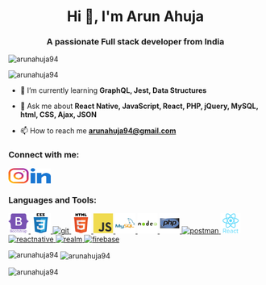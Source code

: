 <h1 align="center">Hi 👋, I'm Arun Ahuja</h1>
<h3 align="center">A passionate Full stack developer from India</h3>

<p align="left"> <img src="https://komarev.com/ghpvc/?username=arunahuja94&label=Profile%20views&color=0e75b6&style=flat" alt="arunahuja94" /> </p>

<p align="left"> <img src="https://github-profile-trophy.vercel.app/?username=arunahuja94" alt="arunahuja94" /> </p>

- 🌱 I’m currently learning **GraphQL, Jest, Data Structures**

- 💬 Ask me about **React Native, JavaScript, React, PHP, jQuery, MySQL, html, CSS, Ajax, JSON**

- 📫 How to reach me **arunahuja94@gmail.com**

<h3 align="left">Connect with me:</h3>
<p align="left">
<a href="https://instagram.com/arunahuja" target="blank"><img align="center" src="./instagram.svg" alt="arunahuja" height="30" width="40" /></a>
<a href="https://linkedin.com/in/arun-ahuja-83485bb1" target="blank"><img align="center" src="./linked-in-alt.svg" alt="arun-ahuja-83485bb1" height="30" width="40" /></a>
</p>

<h3 align="left">Languages and Tools:</h3>
<p align="left"> <a href="https://getbootstrap.com" target="_blank"> <img src="https://raw.githubusercontent.com/devicons/devicon/master/icons/bootstrap/bootstrap-plain-wordmark.svg" alt="bootstrap" width="40" height="40"/> </a> <a href="https://www.w3schools.com/css/" target="_blank"> <img src="https://raw.githubusercontent.com/devicons/devicon/master/icons/css3/css3-original-wordmark.svg" alt="css3" width="40" height="40"/> </a> <a href="https://git-scm.com/" target="_blank"> <img src="https://www.vectorlogo.zone/logos/git-scm/git-scm-icon.svg" alt="git" width="40" height="40"/> </a> <a href="https://www.w3.org/html/" target="_blank"> <img src="https://raw.githubusercontent.com/devicons/devicon/master/icons/html5/html5-original-wordmark.svg" alt="html5" width="40" height="40"/> </a> <a href="https://developer.mozilla.org/en-US/docs/Web/JavaScript" target="_blank"> <img src="https://raw.githubusercontent.com/devicons/devicon/master/icons/javascript/javascript-original.svg" alt="javascript" width="40" height="40"/> </a> <a href="https://www.mysql.com/" target="_blank"> <img src="https://raw.githubusercontent.com/devicons/devicon/master/icons/mysql/mysql-original-wordmark.svg" alt="mysql" width="40" height="40"/> </a> <a href="https://nodejs.org" target="_blank"> <img src="https://raw.githubusercontent.com/devicons/devicon/master/icons/nodejs/nodejs-original-wordmark.svg" alt="nodejs" width="40" height="40"/> </a> <a href="https://www.php.net" target="_blank"> <img src="https://raw.githubusercontent.com/devicons/devicon/master/icons/php/php-original.svg" alt="php" width="40" height="40"/> </a> <a href="https://postman.com" target="_blank"> <img src="https://www.vectorlogo.zone/logos/getpostman/getpostman-icon.svg" alt="postman" width="40" height="40"/> </a> <a href="https://reactjs.org/" target="_blank"> <img src="https://raw.githubusercontent.com/devicons/devicon/master/icons/react/react-original-wordmark.svg" alt="react" width="40" height="40"/> </a> <a href="https://reactnative.dev/" target="_blank"> <img src="https://reactnative.dev/img/header_logo.svg" alt="reactnative" width="40" height="40"/> </a> <a href="https://realm.io/" target="_blank"> <img src="https://raw.githubusercontent.com/bestofjs/bestofjs-webui/8665e8c267a0215f3159df28b33c365198101df5/public/logos/realm.svg" alt="realm" width="40" height="40"/> </a> <a href="https://firebase.google.com/" target="_blank"> <img src="https://www.vectorlogo.zone/logos/firebase/firebase-icon.svg" alt="firebase" width="40" height="40"/> </a> </p>

<p><img align="left" src="https://github-readme-stats.vercel.app/api/top-langs?username=arunahuja94&show_icons=true&locale=en&layout=compact" alt="arunahuja94" /></p>

<p>&nbsp;<img align="center" src="https://github-readme-stats.vercel.app/api?username=arunahuja94&show_icons=true&locale=en" alt="arunahuja94" /></p>

<p><img align="center" src="https://github-readme-streak-stats.herokuapp.com/?user=arunahuja94&" alt="arunahuja94" /></p>
